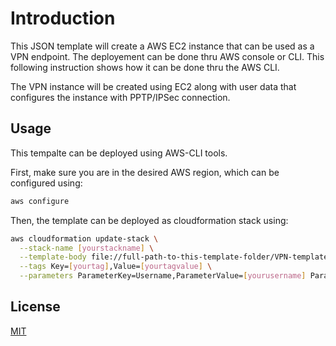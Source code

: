 # Introduction

This JSON template will create a AWS EC2 instance that can be used as a VPN endpoint. The deployement can be done thru AWS console or CLI. This following instruction shows how it can be done thru the AWS CLI. 

The VPN instance will be created using EC2 along with user data that configures the instance with PPTP/IPSec connection. 

## Usage

This tempalte can be deployed using AWS-CLI tools. 

First, make sure you are in the desired AWS region, which can be configured using:

```bash
aws configure
```

Then, the template can be deployed as cloudformation stack using:
```bash
aws cloudformation update-stack \
  --stack-name [yourstackname] \
  --template-body file://full-path-to-this-template-folder/VPN-template.json \
  --tags Key=[yourtag],Value=[yourtagvalue] \
  --parameters ParameterKey=Username,ParameterValue=[yourusername] ParameterKey=VPNPassword,ParameterValue=[yourpassword] ParameterKey=VPNPhrase,ParameterValue=[yoursecretphase]
```
## License

[MIT](https://choosealicense.com/licenses/mit/)
